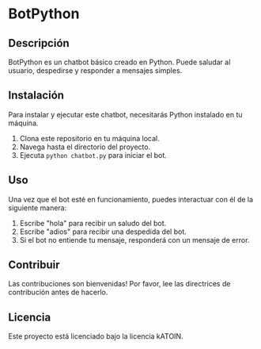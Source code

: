 # BotPython

## Descripción

BotPython es un chatbot básico creado en Python. Puede saludar al usuario, despedirse y responder a mensajes simples.

## Instalación

Para instalar y ejecutar este chatbot, necesitarás Python instalado en tu máquina.

1. Clona este repositorio en tu máquina local.
2. Navega hasta el directorio del proyecto.
3. Ejecuta `python chatbot.py` para iniciar el bot.

## Uso

Una vez que el bot esté en funcionamiento, puedes interactuar con él de la siguiente manera:

1. Escribe "hola" para recibir un saludo del bot.
2. Escribe "adios" para recibir una despedida del bot.
3. Si el bot no entiende tu mensaje, responderá con un mensaje de error.

## Contribuir

Las contribuciones son bienvenidas! Por favor, lee las directrices de contribución antes de hacerlo.

## Licencia

Este proyecto está licenciado bajo la licencia kATOIN.
